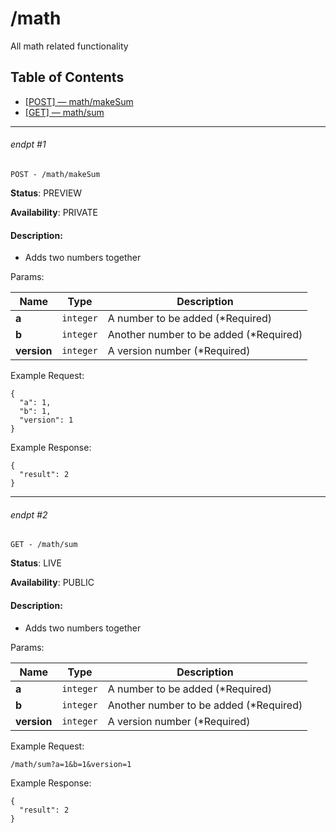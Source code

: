# /math

All math related functionality

## Table of Contents
- [[POST] — math/makeSum](#endpt-1)
- [[GET] — math/sum](#endpt-2)

___
###### endpt #1
```
POST - /math/makeSum
```

**Status**: PREVIEW

**Availability**: PRIVATE

#### Description:
- Adds two numbers together

Params:

| Name | Type | Description |
|--|--|--|
| **a** | `integer` | A number to be added (*Required)
| **b** | `integer` | Another number to be added (*Required)
| **version** | `integer` | A version number (*Required)


Example Request:
```
{
  "a": 1,
  "b": 1,
  "version": 1
}
```

Example Response:
```
{
  "result": 2
}
```
___
###### endpt #2
```
GET - /math/sum
```

**Status**: LIVE

**Availability**: PUBLIC

#### Description:
- Adds two numbers together

Params:

| Name | Type | Description |
|--|--|--|
| **a** | `integer` | A number to be added (*Required)
| **b** | `integer` | Another number to be added (*Required)
| **version** | `integer` | A version number (*Required)


Example Request:
```
/math/sum?a=1&b=1&version=1
```

Example Response:
```
{
  "result": 2
}
```
